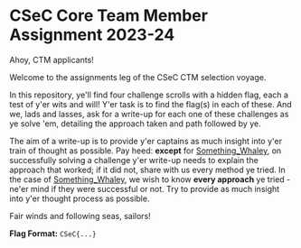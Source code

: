 # CSeC Core Team Member Assignment 2023-24

Ahoy, CTM applicants!

Welcome to the assignments leg of the CSeC CTM selection voyage.

In this repository, ye'll find four challenge scrolls with a hidden flag, each a test of y'er wits and will! Y'er task is to find the flag(s) in each of these. And we, lads and lasses, ask for a write-up for each one of these challenges as ye solve 'em, detailing the approach taken and path followed by ye. 

The aim of a write-up is to provide y'er captains as much insight into y'er train of thought as possible. Pay heed: **except** for [Something_Whaley](https://github.com/CSecIITB/CSeC_CTM_Assignment_2023-24/tree/main/Something_Whaley), on successfully solving a challenge y'er write-up needs to explain the approach that worked; if it did not, share with us every method ye tried. In the case of [Something_Whaley](https://github.com/CSecIITB/CSeC_CTM_Assignment_2023-24/tree/main/Something_Whaley), we wish to know **every approach** ye tried - ne'er mind if they were successful or not. Try to provide as much insight into y'er thought process as possible.

Fair winds and following seas, sailors!

**Flag Format:** ```CSeC{...}```
